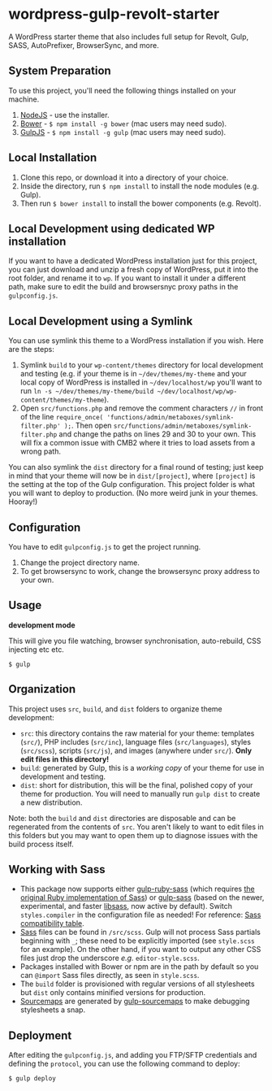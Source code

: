 # wordpress-gulp-revolt-starter

A WordPress starter theme that also includes full setup for Revolt, Gulp, SASS, AutoPrefixer, BrowserSync, and more.

## System Preparation

To use this project, you'll need the following things installed on your machine.

1. [NodeJS](http://nodejs.org) - use the installer.
2. [Bower](http://bower.io) - `$ npm install -g bower` (mac users may need sudo).
3. [GulpJS](https://github.com/gulpjs/gulp) - `$ npm install -g gulp` (mac users may need sudo).

## Local Installation

1. Clone this repo, or download it into a directory of your choice.
2. Inside the directory, run `$ npm install` to install the node modules (e.g. Gulp).
3. Then run `$ bower install` to install the bower components (e.g. Revolt).

## Local Development using dedicated WP installation

If you want to have a dedicated WordPress installation just for this project, you can just download and unzip a fresh copy of WordPress, put it into the root folder, and rename it to `wp`.
If you want to install it under a different path, make sure to edit the build and browsersnyc proxy paths in the `gulpconfig.js`.

## Local Development using a Symlink

You can use symlink this theme to a WordPress installation if you wish. Here are the steps:

1. Symlink `build` to your `wp-content/themes` directory for local development and testing (e.g. if your theme is in `~/dev/themes/my-theme` and your local copy of WordPress is installed in `~/dev/localhost/wp` you'll want to run `ln -s ~/dev/themes/my-theme/build ~/dev/localhost/wp/wp-content/themes/my-theme`).
2. Open `src/functions.php` and remove the comment characters `//` in front of the line `require_once( 'functions/admin/metaboxes/symlink-filter.php' );`. Then open `src/functions/admin/metaboxes/symlink-filter.php` and change the paths on lines 29 and 30 to your own. This will fix a common issue with CMB2 where it tries to load assets from a wrong path.

You can also symlink the `dist` directory for a final round of testing; just keep in mind that your theme will now be in `dist/[project]`, where `[project]` is the setting at the top of the Gulp configuration. This project folder is what you will want to deploy to production. (No more weird junk in your themes. Hooray!)

## Configuration

You have to edit `gulpconfig.js` to get the project running.

1. Change the project directory name.
2. To get browsersync to work, change the browsersync proxy address to your own.

## Usage

**development mode**

This will give you file watching, browser synchronisation, auto-rebuild, CSS injecting etc etc.

    $ gulp

## Organization

This project uses `src`, `build`, and `dist` folders to organize theme development:

* `src`: this directory contains the raw material for your theme: templates (`src/`), PHP includes (`src/inc`), language files (`src/languages`), styles (`src/scss`), scripts (`src/js`), and images (anywhere under `src/`). **Only edit files in this directory!**
* `build`: generated by Gulp, this is a *working copy* of your theme for use in development and testing.
* `dist`: short for distribution, this will be the final, polished copy of your theme for production. You will need to manually run `gulp dist` to create a new distribution.

Note: both the `build` and `dist` directories are disposable and can be regenerated from the contents of `src`. You aren't likely to want to edit files in this folders but you may want to open them up to diagnose issues with the build process itself.

## Working with Sass

* This package now supports either [gulp-ruby-sass](https://github.com/sindresorhus/gulp-ruby-sass/) (which requires [the original Ruby implementation of Sass](https://github.com/sass/sass)) or [gulp-sass](https://www.npmjs.org/package/gulp-sass) (based on the newer, experimental, and faster [libsass](https://github.com/sass/libsass), now active by default). Switch `styles.compiler` in the configuration file as needed! For reference: [Sass compatibility table](https://sass-compatibility.github.io/).
* [Sass](http://sass-lang.com/) files can be found in `/src/scss`. Gulp will not process Sass partials beginning with `_`; these need to be explicitly imported (see `style.scss` for an example). On the other hand, if you want to output any other CSS files just drop the underscore *e.g.* `editor-style.scss`.
* Packages installed with Bower or npm are in the path by default so you can `@import` Sass files directly, as seen in `style.scss`.
* The `build` folder is provisioned with regular versions of all stylesheets but `dist` only contains minified versions for production.
* [Sourcemaps](http://www.html5rocks.com/en/tutorials/developertools/sourcemaps/?redirect_from_locale=tw) are generated by [gulp-sourcemaps](https://github.com/floridoo/gulp-sourcemaps) to make debugging stylesheets a snap.

## Deployment

After editing the `gulpconfig.js`, and adding you FTP/SFTP credentials and defining the `protocol`, you can use the following command to deploy:

    $ gulp deploy